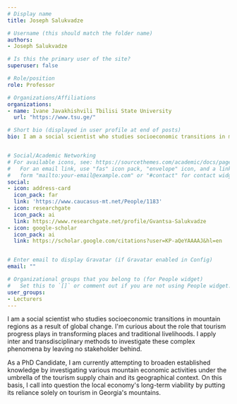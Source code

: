 ```yaml
---
# Display name
title: ‪Joseph Salukvadze

# Username (this should match the folder name)
authors:
- ‪Joseph Salukvadze

# Is this the primary user of the site?
superuser: false

# Role/position
role: Professor

# Organizations/Affiliations
organizations:
- name: Ivane Javakhishvili Tbilisi State University
  url: "https://www.tsu.ge/"

# Short bio (displayed in user profile at end of posts)
bio: I am a social scientist who studies socioeconomic transitions in mountain regions as a result of global change.


# Social/Academic Networking
# For available icons, see: https://sourcethemes.com/academic/docs/page-builder/#icons
#   For an email link, use "fas" icon pack, "envelope" icon, and a link in the
#   form "mailto:your-email@example.com" or "#contact" for contact widget.
social:
- icon: address-card
  icon_pack: far
  link: 'https://www.caucasus-mt.net/People/1183'
- icon: researchgate
  icon_pack: ai
  link: https://www.researchgate.net/profile/Gvantsa-Salukvadze
- icon: google-scholar
  icon_pack: ai
  link: https://scholar.google.com/citations?user=KP-aQeYAAAAJ&hl=en


# Enter email to display Gravatar (if Gravatar enabled in Config)
email: ""

# Organizational groups that you belong to (for People widget)
#   Set this to `[]` or comment out if you are not using People widget.
user_groups:
- Lecturers
---
```


I am a social scientist who studies socioeconomic transitions in mountain regions as a result of global change. I'm curious about the role that tourism progress plays in transforming places and traditional livelihoods. I apply inter and transdisciplinary methods to investigate these complex phenomena by leaving no stakeholder behind. 

As a PhD Candidate, I am currently attempting to broaden established knowledge by investigating various mountain economic activities under the umbrella of the tourism supply chain and its geographical context. On this basis, I call into question the local economy's long-term viability by putting its reliance solely on tourism in Georgia's mountains.

